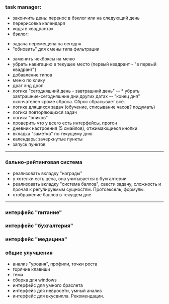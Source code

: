 ### task manager:
* закончить день: перенос в бэклог или на следующий день
* перерисовка календаря
* коды в квадрантах
* бэклог: 
- задача перемещена на сегодня
- "обновить" для смены типа фильтрации
* заменить чекбоксы на меню
* убрать навигацию в текущее место (первый квадрант - "в первый квадрант")
* добавление типов
* меню по клику
* драг энд дроп
* логика "сегодняшний день - завтрашний день"
-- * убрать завтрашние-сегодняшние дни других датах
-- "конец дня" окончателен кроме сброса. Сброс сбрасывает всё.
* логика длящихся задач (обучение, списывание часов? подумать)
* логика повторяющихся задач
* логика "эпиков"
* проверить что у всего есть интерфейсы, прогон
* дневник настроения (5 смайлов), отжимающиеся кнопки
* вкладка "заметка" по текущему дню
* календарь: зачеркнутые пункты
* запуск пунктов
---
### бально-рейтинговая система
* реализовать вкладку "награды"
* у хотелки есть цена, она учитывается в бухгалтерии
* реализовать вкладку "система баллов", свести задачу, сложность и прочая к регулируемым сущностям. Протоэксель, формулы. 
* отображение баллов в текущем дне
---
### интерфейс "питание"
### интерфейс "бухгалтерия"
### интерфейс "медицина"
### общие улучшения
* анализ "уровня", профили, точки роста
* горячие клавиши
* тема
* сборка для windows
* интерфейс для умного браслета
* интерфейс для невросети, умный анализ
* интерфейс для вкусвилла. Рекомендации. 